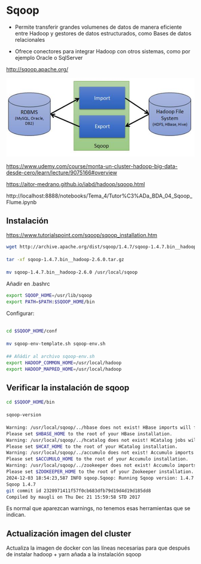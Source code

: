 # Sqoop

- Permite transferir grandes volumenes de datos de manera eficiente entre Hadoop y gestores de datos estructurados, como Bases de datos relacionales

- Ofrece conectores para integrar Hadoop con otros sistemas, como por ejemplo Oracle o SqlServer

http://sqoop.apache.org/

![](<./images/sqoop1.png>)

https://www.udemy.com/course/monta-un-cluster-hadoop-big-data-desde-cero/learn/lecture/9075166#overview

https://aitor-medrano.github.io/iabd/hadoop/sqoop.html

http://localhost:8888/notebooks/Tema_4/Tutor%C3%ADa_BDA_04_Sqoop_Flume.ipynb

## Instalación

https://www.tutorialspoint.com/sqoop/sqoop_installation.htm

```bash
wget http://archive.apache.org/dist/sqoop/1.4.7/sqoop-1.4.7.bin__hadoop-2.6.0.tar.gz

tar -xf sqoop-1.4.7.bin__hadoop-2.6.0.tar.gz

mv sqoop-1.4.7.bin__hadoop-2.6.0 /usr/local/sqoop 

```

Añadir en .bashrc
```bash
export SQOOP_HOME=/usr/lib/sqoop 
export PATH=$PATH:$SQOOP_HOME/bin
```

Configurar:
```bash

cd $SQOOP_HOME/conf

mv sqoop-env-template.sh sqoop-env.sh

## Añádir al archivo sqoop-env.sh
export HADOOP_COMMON_HOME=/usr/local/hadoop 
export HADOOP_MAPRED_HOME=/usr/local/hadoop

```

## Verificar la instalación de sqoop

```bash
cd $SQOOP_HOME/bin

sqoop-version

Warning: /usr/local/sqoop/../hbase does not exist! HBase imports will fail.
Please set $HBASE_HOME to the root of your HBase installation.
Warning: /usr/local/sqoop/../hcatalog does not exist! HCatalog jobs will fail.
Please set $HCAT_HOME to the root of your HCatalog installation.
Warning: /usr/local/sqoop/../accumulo does not exist! Accumulo imports will fail.
Please set $ACCUMULO_HOME to the root of your Accumulo installation.
Warning: /usr/local/sqoop/../zookeeper does not exist! Accumulo imports will fail.
Please set $ZOOKEEPER_HOME to the root of your Zookeeper installation.
2024-12-03 18:54:23,587 INFO sqoop.Sqoop: Running Sqoop version: 1.4.7
Sqoop 1.4.7
git commit id 2328971411f57f0cb683dfb79d19d4d19d185dd8
Compiled by maugli on Thu Dec 21 15:59:58 STD 2017

```

Es normal que aparezcan warnings, no tenemos esas herramientas que se indican.

## Actualización imagen del cluster

Actualiza la imagen de docker con las líneas necesarias para que después de instalar hadoop + yarn añada a la instalación sqoop



